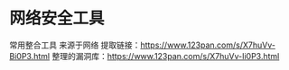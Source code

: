 # 网络安全工具

常用整合工具
来源于网络
提取链接：https://www.123pan.com/s/X7huVv-Bi0P3.html
整理的漏洞库：https://www.123pan.com/s/X7huVv-Ii0P3.html
